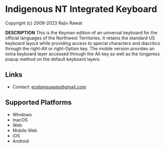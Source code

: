 Indigenous NT Integrated Keyboard
=====================

Copyright (c) 2009-2023 Rajiv Rawat

__DESCRIPTION__
This is the Keyman edition of an universal keyboard for the official languages of the Northwest Territories. It retains the standard US keyboard layout while providing access to special characters and diacritics through the right-Alt or right-Option key. The mobile version provides an extra keyboard layer accessed through the Alt key as well as the longpress popup method on the default keyboard layers.

Links
-----

 * Contact:  ecelanguages@gmail.com
 
Supported Platforms
-------------------
 * Windows
 * macOS
 * Web
 * Mobile Web
 * iOS
 * Android
